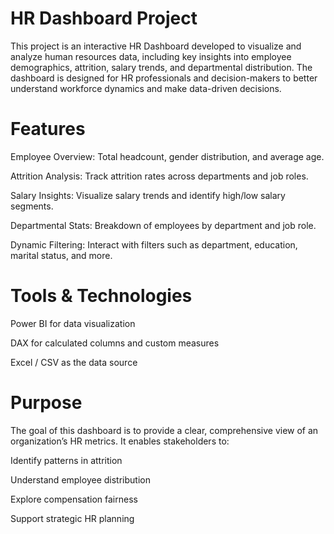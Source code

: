 # HR Dashboard Project
This project is an interactive HR Dashboard developed to visualize and analyze human resources data, including key insights into employee demographics, attrition, salary trends, and departmental distribution. The dashboard is designed for HR professionals and decision-makers to better understand workforce dynamics and make data-driven decisions.

# Features
Employee Overview: Total headcount, gender distribution, and average age.

Attrition Analysis: Track attrition rates across departments and job roles.

Salary Insights: Visualize salary trends and identify high/low salary segments.

Departmental Stats: Breakdown of employees by department and job role.

Dynamic Filtering: Interact with filters such as department, education, marital status, and more.

# Tools & Technologies
Power BI for data visualization

DAX for calculated columns and custom measures

Excel / CSV as the data source 

# Purpose
The goal of this dashboard is to provide a clear, comprehensive view of an organization’s HR metrics. It enables stakeholders to:

Identify patterns in attrition

Understand employee distribution

Explore compensation fairness

Support strategic HR planning
